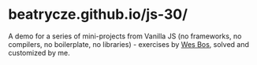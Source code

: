# beatrycze.github.io/js-30/
A demo for a series of mini-projects from Vanilla JS (no frameworks, no compilers, no boilerplate, no libraries) - exercises by [Wes Bos](https://javascript30.com/), solved and customized by me.
